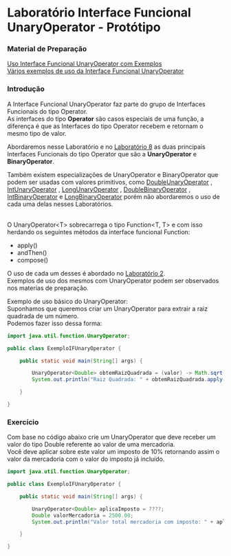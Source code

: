 # Laboratório Interface Funcional UnaryOperator - Protótipo

### Material de Preparação
[Uso Interface Funcional UnaryOperator com Exemplos](https://www.geeksforgeeks.org/unaryoperator-interface-in-java/)<br/>
[Vários exemplos de uso da Interface Funcional UnaryOperator](https://www.programcreek.com/java-api-examples/?api=java.util.function.UnaryOperator)

### Introdução
A Interface Funcional UnaryOperator faz parte do grupo de Interfaces Funcionais do tipo Operator.
<br/>As interfaces do tipo **Operator** são casos especiais de uma função, a diferença é que as Interfaces do tipo Operator recebem e retornam o mesmo tipo de valor.

Abordaremos nesse Laboratório e no [Laboratório 8](https://github.com/corelioBH/design-app-java/tree/master/Programacao%20Funcional/src/laboratorio8/) as duas principais Interfaces Funcionais do tipo Operator que são a **UnaryOperator** e **BinaryOperator**.

Também existem especializações de UnaryOperator e BinaryOperator que podem ser usadas com valores primitivos, como [DoubleUnaryOperator](https://www.geeksforgeeks.org/doubleunaryoperator-interface-in-java/) , [IntUnaryOperator](https://www.geeksforgeeks.org/intunaryoperator-interface-in-java/) , [LongUnaryOperator](https://www.geeksforgeeks.org/longunaryoperator-interface-in-java/) , [DoubleBinaryOperator](https://docs.oracle.com/javase/8/docs/api/java/util/function/DoubleBinaryOperator.html) , [IntBinaryOperator](https://docs.oracle.com/javase/8/docs/api/java/util/function/IntBinaryOperator.html) e [LongBinaryOperator](https://docs.oracle.com/javase/8/docs/api/java/util/function/LongBinaryOperator.html) porém não abordaremos o uso de cada uma delas nesses Laboratórios.

<br/>O UnaryOperator<T&gt; sobrecarrega o tipo Function<T, T> e com isso herdando os seguintes métodos da interface funcional Function:
 * apply()
 * andThen()
 * compose()

O uso de cada um desses é abordado no [Laboratório 2](https://github.com/corelioBH/design-app-java/tree/master/Programacao%20Funcional/src/laboratorio2).
<br/>Exemplos de uso dos mesmos com UnaryOperator podem ser observados nos materias de preparação.

Exemplo de uso básico do UnaryOperator:
<br/>Suponhamos que queremos criar um UnaryOperator para extrair a raiz quadrada de um número.
<br/>Podemos fazer isso dessa forma:
```java
import java.util.function.UnaryOperator;

public class ExemploIFUnaryOperator {

    public static void main(String[] args) {

        UnaryOperator<Double> obtemRaizQuadrada = (valor) -> Math.sqrt(valor);
        System.out.println("Raiz Quadrada: " + obtemRaizQuadrada.apply(25.0));

    }

}
```

### Exercício
Com base no código abaixo crie um UnaryOperator que deve receber um valor do tipo Double referente ao valor de uma mercadoria.
<br/>Você deve aplicar sobre este valor um imposto de 10% retornando assim o valor da mercadoria com o valor do imposto já incluído.
```java
import java.util.function.UnaryOperator;

public class ExemploIFUnaryOperator {

    public static void main(String[] args) {

        UnaryOperator<Double> aplicaImposto = ????;
        Double valorMercadoria = 2500.00;
        System.out.println("Valor total mercadoria com imposto: " + aplicaImposto.apply(valorMercadoria));

    }

}
```